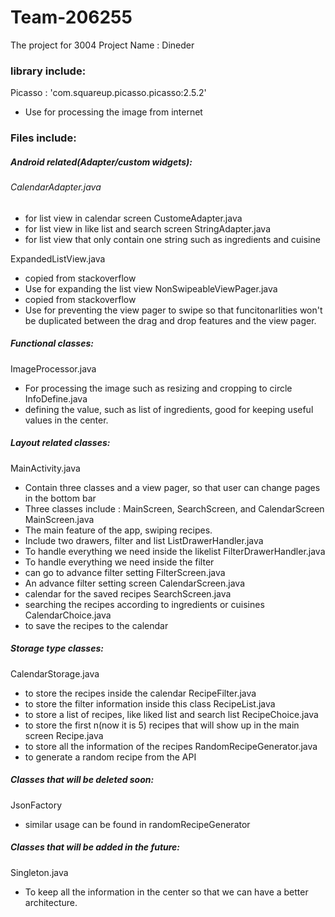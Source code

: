 # Team-206255
The project for 3004
Project Name : Dineder

### library include:
Picasso : 'com.squareup.picasso.picasso:2.5.2'
- Use for processing the image from internet

### Files include:

##### Android related(Adapter/custom widgets):
###### CalendarAdapter.java
- for list view in calendar screen
CustomeAdapter.java
- for list view in like list and search screen
StringAdapter.java
- for list view that only contain one string such as ingredients and cuisine

ExpandedListView.java
- copied from stackoverflow
- Use for expanding the list view
NonSwipeableViewPager.java
- copied from stackoverflow
- Use for preventing the view pager to swipe so that funcitonarlities won't be duplicated between the drag and drop features and the view pager.

##### Functional classes:
ImageProcessor.java
- For processing the image such as resizing and cropping to circle
InfoDefine.java
- defining the value, such as list of ingredients, good for keeping useful values in the center.

##### Layout related classes:
MainActivity.java
- Contain three classes and a view pager, so that user can change pages in the bottom bar
- Three classes include : MainScreen, SearchScreen, and CalendarScreen
MainScreen.java
- The main feature of the app, swiping recipes.
- Include two drawers, filter and list
ListDrawerHandler.java
- To handle everything we need inside the likelist
FilterDrawerHandler.java
- To handle everything we need inside the filter
- can go to advance filter setting 
FilterScreen.java
- An advance filter setting screen
CalendarScreen.java
- calendar for the saved recipes
SearchScreen.java
- searching the recipes according to ingredients or cuisines
CalendarChoice.java
- to save the recipes to the calendar

##### Storage type classes:
CalendarStorage.java
- to store the recipes inside the calendar
RecipeFilter.java
- to store the filter information inside this class
RecipeList.java
- to store a list of recipes, like liked list and search list
RecipeChoice.java
- to store the first n(now it is 5) recipes that will show up in the main screen
Recipe.java
- to store all the information of the recipes
RandomRecipeGenerator.java
- to generate a random recipe from the API

##### Classes that will be deleted soon:
JsonFactory
- similar usage can be found in randomRecipeGenerator

##### Classes that will be added in the future:
Singleton.java
- To keep all the information in the center so that we can have a better architecture.
